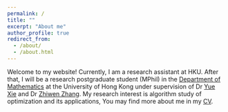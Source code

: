 ```yaml
---
permalink: /
title: ""
excerpt: "About me"
author_profile: true
redirect_from: 
  - /about/
  - /about.html
---
```



Welcome to my website! Currently, I am a research assistant at HKU. After that, I will be a research postgraduate student (MPhil) in the [Department of Mathematics](https://hkumath.hku.hk/web/index.php) at the University of Hong Kong under supervision of Dr [Yue Xie](https://yue-xie.github.io/) and Dr [Zhiwen Zhang](https://hkumath.hku.hk/~zhangzw/). My research interest is algorithm study of optimization and its applications, You may find more about me in my [CV](https://hanju-wu.github.io/cv/).
